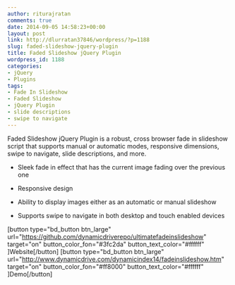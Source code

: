 ```yaml
---
author: riturajratan
comments: true
date: 2014-09-05 14:58:23+00:00
layout: post
link: http://dlurratan37846/wordpress/?p=1188
slug: faded-slideshow-jquery-plugin
title: Faded Slideshow jQuery Plugin
wordpress_id: 1188
categories:
- jQuery
- Plugins
tags:
- Fade In Slideshow
- Faded Slideshow
- jQuery Plugin
- slide descriptions
- swipe to navigate
---
```


Faded Slideshow jQuery Plugin is a robust, cross browser fade in slideshow script that supports manual or automatic modes, responsive dimensions, swipe to navigate, slide descriptions, and more.



	
  * Sleek fade in effect that has the current image fading over the previous one

	
  * Responsive design

	
  * Ability to display images either as an automatic or manual slideshow

	
  * Supports swipe to navigate in both desktop and touch enabled devices


[button type="bd_button btn_large" url="https://github.com/dynamicdriverepo/ultimatefadeinslideshow" target="on" button_color_fon="#3fc2da" button_text_color="#ffffff" ]Website[/button] [button type="bd_button btn_large" url="http://www.dynamicdrive.com/dynamicindex14/fadeinslideshow.htm" target="on" button_color_fon="#ff8000" button_text_color="#ffffff" ]Demo[/button]
